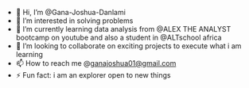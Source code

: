 - 👋 Hi, I’m @Gana-Joshua-Danlami
- 👀 I’m interested in solving problems
- 🌱 I’m currently learning data analysis from @ALEX THE ANALYST bootcamp on youtube and also a student in @ALTschool africa
- 💞️ I’m looking to collaborate on exciting projects to execute what i am learning 
- 📫 How to reach me @ganajoshua01@gmail.com
- ⚡ Fun fact: i am an explorer open to new things 

<!---
Gana-Joshua-Danlami/Gana-Joshua-Danlami is a ✨ special ✨ repository because its `README.md` (this file) appears on your GitHub profile.
You can click the Preview link to take a look at your changes.
--->
